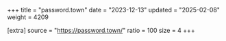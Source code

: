 +++
title = "password.town"
date = "2023-12-13"
updated = "2025-02-08"
weight = 4209

[extra]
source = "https://password.town/"
ratio = 100
size = 4
+++

